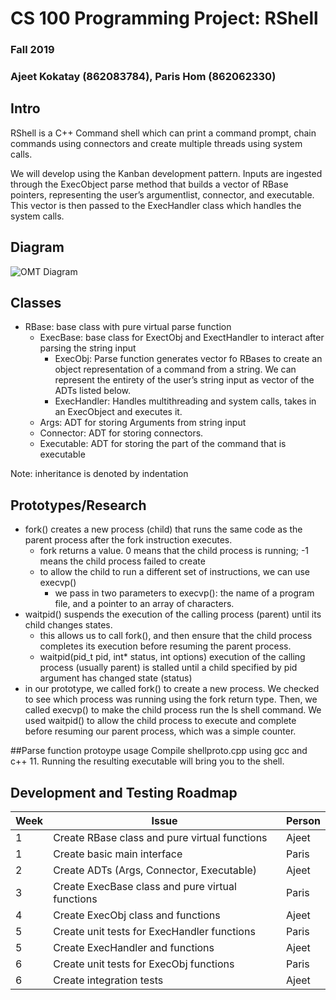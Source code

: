 # CS 100 Programming Project: RShell
### Fall 2019 
### Ajeet Kokatay (862083784), Paris Hom (862062330)


## Intro 
RShell is a C++ Command shell which can print a command prompt, chain commands using connectors and create multiple threads using system calls.

We will develop using the Kanban development pattern. Inputs are ingested through the ExecObject parse method that builds a vector of RBase pointers, representing the user’s argumentlist, connector, and executable. This vector is then passed to the ExecHandler class which handles the system calls. 

## Diagram
![OMT Diagram](https://raw.githubusercontent.com/cs100/assignment-pajeet/master/images/omt%20diagram.png?token=AKOKJPNWXCFBPAACU3QGEJC5XCO6Y)
## Classes

- RBase: base class with pure virtual parse function
  - ExecBase: base class for ExectObj and ExectHandler to interact after parsing the string input 
    - ExecObj: Parse function generates vector fo RBases to create an object representation of a command from a string. We can represent the entirety of the user’s string input as vector of the ADTs listed below. 
    - ExecHandler: Handles multithreading and system calls, takes in an ExecObject and executes it.
  - Args: ADT for storing Arguments from string input
  - Connector: ADT for storing connectors.
  - Executable: ADT for storing the part of the command that is executable 

Note: inheritance is denoted by indentation


## Prototypes/Research
- fork() creates a new process (child) that runs the same code as the parent process after the fork instruction executes.
  - fork returns a value. 0 means that the child process is running; -1 means the child process failed to create
  - to allow the child to run a different set of instructions, we can use execvp()
    - we pass in two parameters to execvp(): the name of a program file, and a pointer to an array of characters.
- waitpid() suspends the execution of the calling process (parent) until its child changes states.
  - this allows us to call fork(), and then ensure that the child process completes its execution before resuming the parent process.
  - waitpid(pid_t pid, int* status, int options) execution of the calling process (usually parent) is stalled until a child specified by pid argument has changed state (status)
- in our prototype, we called fork() to create a new process. We checked to see which process was running using the fork return type. Then, we called execvp() to make the child process run the ls shell command. We used waitpid() to allow the child process to execute and complete before resuming our parent process, which was a simple counter.

##Parse function protoype usage
Compile shellproto.cpp using gcc and c++ 11.
Running the resulting executable will bring you to the shell.

## Development and Testing Roadmap

| Week | Issue                                            | Person |
|------|--------------------------------------------------|--------|
| 1    | Create RBase class and pure virtual functions    | Ajeet  |
| 1    | Create basic main interface                      | Paris  |
| 2    | Create ADTs (Args, Connector, Executable)        | Ajeet  |
| 3    | Create ExecBase class and pure virtual functions | Paris  |
| 4    | Create ExecObj class and functions               | Ajeet  |
| 5    | Create unit tests for ExecHandler functions      | Paris  |
| 5    | Create ExecHandler and functions                 | Ajeet  |
| 6    | Create unit tests for ExecObj functions          | Paris  |
| 6    | Create integration tests                         | Ajeet  |

